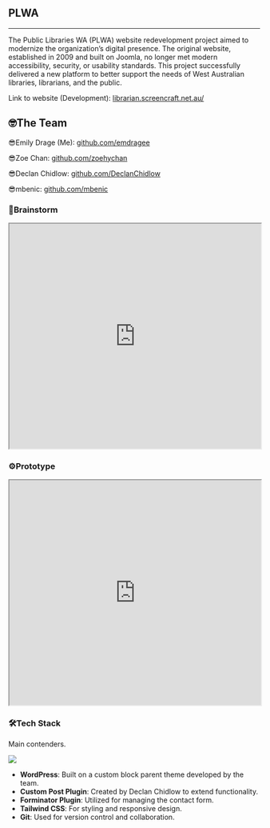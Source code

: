 
<title>Public Libraries WA (PLWA) Website Redevelopment</title>
<meta name="description" content="Discover the Public Libraries WA website redevelopment project. See how the team modernized a 2009 Joomla website to meet modern accessibility, usability, and security standards." />
<meta property="og:title" content="PLWA Website Redevelopment" />
<meta property="og:description" content="A collaborative project revamping the Public Libraries WA website, focusing on accessibility and usability improvements." />
<meta property="og:url" content="https://emilydrage.com/portfolio/plwa" />
<meta property="og:image" content="https://imagedelivery.net/2DJRavW3O9VLw5fFBBZYRA/96bd7731-651d-4004-8bf4-8b3ef6346f00/public" />


</head>

<section id="" class="content">


## PLWA

---


The Public Libraries WA (PLWA) website redevelopment project aimed to modernize the organization’s digital presence. The original website, established in 2009 and built on Joomla, no longer met modern accessibility, security, or usability standards. This project successfully delivered a new platform to better support the needs of West Australian libraries, librarians, and the public.

Link to website (Development): [librarian.screencraft.net.au/](https://librarian.screencraft.net.au/)

<section id="" class="content">


## 🤓The Team

😎Emily Drage (Me): [github.com/emdragee](https://github.com/emdragee)

😎Zoe Chan: [github.com/zoehychan](https://github.com/zoehychan)

😎Declan Chidlow: [github.com/DeclanChidlow](https://github.com/DeclanChidlow)

😎mbenic: [github.com/mbenic](https://github.com/mbenic)


</section>
<section id="" class="content">


### 🧠Brainstorm


<div class="article-page-img-centered" >
    <iframe  width="100%" height="450" src="https://embed.figma.com/design/KC450a5svIRnYJWDi1rexa/Untitled?node-id=0-1&embed-host=share" allowfullscreen></iframe>
</div>
</section>
<section id="" class="content">


### ⚙️Prototype

<div class="article-page-img-centered" >
    <iframe width="100%" height="450" src="https://embed.figma.com/design/imLb55aU6ouDdiKkhm018F/Website?node-id=248-2242&embed-host=share" allowfullscreen></iframe>
</div>
</section>

<section id="" class="content">

### 🛠️Tech Stack

Main contenders.

<div class="article-page-img" >
    <img class="no-border" src="https://skillicons.dev/icons?i=wordpress,tailwind,git">
</div>

- **WordPress**: Built on a custom block parent theme developed by the team.
- **Custom Post Plugin**: Created by Declan Chidlow to extend functionality.
- **Forminator Plugin**: Utilized for managing the contact form.
- **Tailwind CSS**: For styling and responsive design.
- **Git**: Used for version control and collaboration.


</section>

